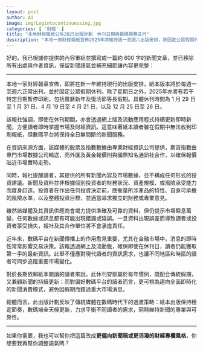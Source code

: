 ```yaml
---
layout: post
author: AI
image: img/Logintocontinueusing.jpg
categories: [ '財經' ]
title: "本地財經報紙公佈2025出版計劃　休刊日期與數碼服務並行"  
description: "本地一家財經報紙宣佈2025年將維持週一至週六出版安排，除固定公眾假期外將於農曆新年、復活節及聖誕假期休刊，休刊期間網上版及應用程式將持續更新即時財經新聞，確保讀者不錯過市場動態。"  "
---
```

好的，我已根據你提供的內容重組並撰寫成一篇約 600 字的新聞文章，並已移除所有出處與作者資訊，保留新聞語氣並補充細節讓內容更完整：  

---

本地一家財經報章宣佈，即將在新一年維持現行的出版安排，紙本版本將於每週一至週六正常出刊，並於固定公眾假期休刊。除了星期日之外，2025年亦將有若干特定日期暫停印刷，包括農曆新年及復活節等長假期。具體休刊時間為 1 月 29 日至 1 月 31 日、4 月 19 日至 4 月 21 日，以及 12 月 25 日至 26 日。  

該報社強調，即使在休刊期間，亦會透過網上版及流動應用程式持續更新即時新聞，方便讀者即時掌握市場及財經資訊。這意味著紙本讀者雖在假期中無法收到印刷報紙，但數碼平台將保持全日無間斷的新聞服務。  

在資訊來源方面，該媒體的股票及指數數據由專業財經資訊公司提供，期貨指數由專門市場數據公司輸送，而外匯及黃金報價則與國際知名通訊社合作，以確保報價貼近市場實時走勢。  

同時，報社提醒讀者，其提供的所有新聞內容及市場數據，並不構成任何形式的投資建議。新聞及資料並非根據個別投資者的財務狀況、資產規模、或風險承受能力而度身訂造。投資者在作出任何投資決定前，應衡量所涉產品的特性、自身可承擔的風險水準，以及整體投資目標，並適當尋求獨立的財務或專業意見。  

雖然該媒體及其資訊供應商會竭力提供準確及可靠的資料，但仍提示市場瞬息萬變，任何數據或訊息都有可能出現錯漏或延誤。一旦資料出現誤差而導致讀者或投資者蒙受損失，報社及其合作單位將不會承擔責任。  

近年來，數碼平台在新聞傳播上的作用愈見重要，尤其在金融市場中，消息的即時性常常影響交易決策。該報透過網上及流動版，確保即使在休刊日，讀者仍能獲取第一手的最新資訊。此舉不僅應對現代讀者的資訊需求，也讓不同地區和時區的讀者可同步追蹤重要市場變化。  

對於長期依賴紙本閱讀的讀者來說，此休刊安排屬於每年慣例，既配合傳統假期，又兼顧新聞的持續更新；而對偏好數碼平台的讀者而言，更可視為趨向全面即時化的新聞消費模式，避免因假期而錯過重大市場消息。  

總體而言，此出版計劃反映了傳統媒體在數碼時代下的過渡策略：紙本出版保持穩定節奏，數碼端全天候更新，力求平衡不同讀者的需求，同時維持新聞的專業與可靠性。  

---

如果你需要，我也可以幫你把這篇改成**更偏向新聞稿或更活潑的財經專欄風格**，你想要我再幫你調整語氣嗎？